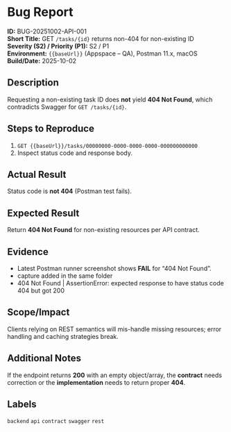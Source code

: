 # Bug Report

**ID:** BUG-20251002-API-001  
**Short Title:** GET `/tasks/{id}` returns non-404 for non-existing ID  
**Severity (S2) / Priority (P1):** S2 / P1  
**Environment:** `{{baseUrl}}` (Appspace – QA), Postman 11.x, macOS  
**Build/Date:** 2025-10-02

## Description
Requesting a non-existing task ID does **not** yield **404 Not Found**, which contradicts Swagger for `GET /tasks/{id}`.

## Steps to Reproduce
1. `GET {{baseUrl}}/tasks/00000000-0000-0000-0000-000000000000`  
2. Inspect status code and response body.

## Actual Result
Status code is **not 404** (Postman test fails).

## Expected Result
Return **404 Not Found** for non-existing resources per API contract.

## Evidence
- Latest Postman runner screenshot shows **FAIL** for “404 Not Found”.  
- capture added in the same folder
- 404 Not Found | AssertionError: expected response to have status code 404 but got 200


## Scope/Impact
Clients relying on REST semantics will mis-handle missing resources; error handling and caching strategies break.

## Additional Notes
If the endpoint returns **200** with an empty object/array, the **contract** needs correction or the **implementation** needs to return proper **404**.

## Labels
`backend` `api` `contract` `swagger` `rest`
